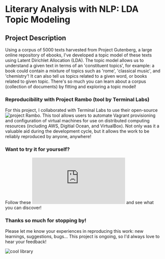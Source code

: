 # Literary Analysis with NLP: LDA Topic Modeling

## Project Description

Using a corpus of 5000 texts harvested from Project Gutenberg, a large online repository of ebooks, I've developed a topic model of these texts using Latent Dirichlet Allocation (LDA). The topic model allows us to understand a given text in terms of an 'constituent topics', for example: a book could contain a mixture of topics such as 'rome', 'classical music', and 'chemistry'!  It can also tell us topics related to a given word, or books related to given topic.  There's so much you can learn about a corpus (collection of documents) by fitting and exploring a topic model!


### Reproducibility with Project Rambo (tool by Terminal Labs)

For this project, I collaborated with Terminal Labs to use their open-source ![project Rambo](https://github.com/terminal-labs/rambo).  This tool allows users to automate Vagrant provisioning and configuration of virtual machines for use on distributed computing resources (including AWS, Digitial Ocean, and VirtualBox).  Not only was it a valuable aid during the development cycle, but it allows the work to be reliably reproduced by anyone, anywhere!


### Want to try it for yourself?

Follow these ![replication instructions](https://github.com/RBrynsvold/Capstone/blob/master/replication_instructions.md) and see what you can discover!


### Thanks so much for stopping by!

Please let me know your experiences in reproducing this work: new learnings, suggestions, bugs... This project is ongoing, so I'd always love to hear your feedback!



 ![cool library](https://images.pexels.com/photos/159870/stuttgart-library-white-books-159870.jpeg?w=940&h=650&auto=compress&cs=tinysrgb)
